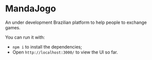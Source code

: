 # MandaJogo

An under development Brazilian platform to help people to exchange games. 

You can run it with:

- `npm i` to install the dependencies;
- Open `http://localhost:3000/` to view the UI so far.
